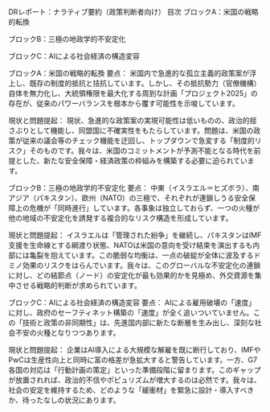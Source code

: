 DRレポート：ナラティブ要約（政策判断者向け）
目次
ブロックA：米国の戦略的転換

ブロックB：三極の地政学的不安定化

ブロックC：AIによる社会経済の構造変容

ブロックA：米国の戦略的転換
要点：
米国内で急進的な孤立主義的政策案が浮上し、既存の制度的抵抗と拮抗しています。しかし、その抵抗勢力（官僚機構）自体を無力化し、大統領権限を最大化する周到な計画「プロジェクト2025」の存在が、従来のパワーバランスを根本から覆す可能性を示唆しています。

現状と問題提起：
現状、急進的な政策案の実現可能性は低いものの、政治的揺さぶりとして機能し、同盟国に不確実性をもたらしています。問題は、米国の政策が従来の議会等のチェック機能を迂回し、トップダウンで急変する「制度的リスク」そのものです。我々は、米国のコミットメントが予測不能となる時代を前提とした、新たな安全保障・経済政策の枠組みを構築する必要に迫られています。

ブロックB：三極の地政学的不安定化
要点：
中東（イスラエル＝ヒズボラ）、南アジア（パキスタン）、欧州（NATO）の三極で、それぞれが連鎖しうる安全保障上の危機が「同時進行」しています。各事象は独立しておらず、一つの火種が他の地域の不安定化を誘発する複合的なリスク構造を形成しています。

現状と問題提起：
イスラエルは「管理された紛争」を継続し、パキスタンはIMF支援を生命線とする綱渡り状態、NATOは米国の意向を受け結束を演出するも内部には亀裂を抱えています。この脆弱な均衡は、一点の破綻が全体に波及するドミノ効果のリスクをはらんでいます。我々は、このグローバルな不安定化の連鎖に対し、どの結節点（ノード）の安定化が最も効果的かを見極め、外交資源を集中させる戦略的判断が求められています。

ブロックC：AIによる社会経済の構造変容
要点：
AIによる雇用破壊の「速度」に対し、政府のセーフティネット構築の「速度」が全く追いついていません。この「技術と政策の非同期性」は、先進国内部に新たな断層を生み出し、深刻な社会不安の火種となりつつあります。

現状と問題提起：
企業はAI導入による大規模な解雇を既に断行しており、IMFやPwCは生産性向上と同時に富の格差が急拡大すると警告しています。一方、G7各国の対応は「行動計画の策定」といった準備段階に留まります。このギャップが放置されれば、政治的不信やポピュリズムが増大するのは必然です。我々は、社会の安定を維持するため、どのような「緩衝材」を緊急に設計・導入すべきか、待ったなしの状況にあります。